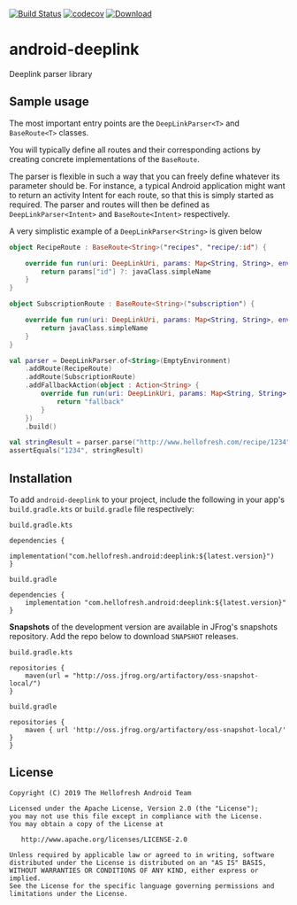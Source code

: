 [![Build Status](https://travis-ci.org/hellofresh/android-deeplink.svg?branch=master)](https://travis-ci.org/hellofresh/android-deeplink) [![codecov](https://codecov.io/gh/hellofresh/android-deeplink/branch/master/graph/badge.svg?token=pYXRTssjCY)](https://codecov.io/gh/hellofresh/android-deeplink) [ ![Download](https://api.bintray.com/packages/hellofresh/maven/android-deeplink/images/download.svg) ](https://bintray.com/hellofresh/maven/android-deeplink/_latestVersion)

# android-deeplink

Deeplink parser library

## Sample usage
The most important entry points are the `DeepLinkParser<T>` and `BaseRoute<T>` classes.

You will typically define all routes and their corresponding actions by creating 
concrete implementations of the `BaseRoute`.

The parser is flexible in such a way that you can freely define whatever its parameter should be. 
For instance, a typical Android application might want to return an activity Intent for each route, 
so that this is simply started as required. The parser and routes will then be defined as 
`DeepLinkParser<Intent>` and `BaseRoute<Intent>` respectively.

A very simplistic example of a `DeepLinkParser<String>` is given below

```kotlin
object RecipeRoute : BaseRoute<String>("recipes", "recipe/:id") {

    override fun run(uri: DeepLinkUri, params: Map<String, String>, environment: Environment): String {
        return params["id"] ?: javaClass.simpleName
    }
}

object SubscriptionRoute : BaseRoute<String>("subscription") {

    override fun run(uri: DeepLinkUri, params: Map<String, String>, environment: Environment): String {
        return javaClass.simpleName
    }
}

val parser = DeepLinkParser.of<String>(EmptyEnvironment)
    .addRoute(RecipeRoute)
    .addRoute(SubscriptionRoute)
    .addFallbackAction(object : Action<String> {
        override fun run(uri: DeepLinkUri, params: Map<String, String>, environment: Environment): String {
            return "fallback"
        }
    })
    .build()

val stringResult = parser.parse("http://www.hellofresh.com/recipe/1234")
assertEquals("1234", stringResult)
```

## Installation

To add `android-deeplink` to your project, include the following in your app's `build.gradle.kts` or `build.gradle` file respectively:

`build.gradle.kts`

```
dependencies {
    implementation("com.hellofresh.android:deeplink:${latest.version}")
}
```

`build.gradle`

```
dependencies {
    implementation "com.hellofresh.android:deeplink:${latest.version}"
}
```

**Snapshots** of the development version are available in JFrog's snapshots repository. Add the repo below to download `SNAPSHOT` releases.

`build.gradle.kts`

```
repositories {
    maven(url = "http://oss.jfrog.org/artifactory/oss-snapshot-local/")
}
```

`build.gradle`

```
repositories {
    maven { url 'http://oss.jfrog.org/artifactory/oss-snapshot-local/' }
}
```

License
-------

    Copyright (C) 2019 The Hellofresh Android Team

    Licensed under the Apache License, Version 2.0 (the "License");
    you may not use this file except in compliance with the License.
    You may obtain a copy of the License at

       http://www.apache.org/licenses/LICENSE-2.0

    Unless required by applicable law or agreed to in writing, software
    distributed under the License is distributed on an "AS IS" BASIS,
    WITHOUT WARRANTIES OR CONDITIONS OF ANY KIND, either express or implied.
    See the License for the specific language governing permissions and
    limitations under the License.
